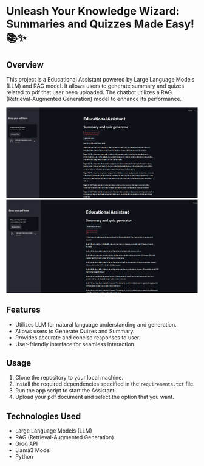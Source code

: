 # Unleash Your Knowledge Wizard: Summaries and Quizzes Made Easy! 📚✨

## Overview

This project is a Educational Assistant powered by Large Language Models (LLM) and RAG model. It allows users to generate summary and quizes related to pdf that user been uploaded. The chatbot utilizes a RAG (Retrieval-Augmented Generation) model to enhance its performance.

![](assets/Demo1.png) ![](assets/Demo2.png)

## Features

- Utilizes LLM for natural language understanding and generation.
- Allows users to Generate Quizes and Summary.
- Provides accurate and concise responses to user.
- User-friendly interface for seamless interaction.

## Usage

1. Clone the repository to your local machine.
2. Install the required dependencies specified in the `requirements.txt` file.
3. Run the app script to start the Assistant.
4. Upload your pdf document and select the option that you want.

## Technologies Used

- Large Language Models (LLM)
- RAG (Retrieval-Augmented Generation)
- Groq API
- Llama3 Model
- Python
